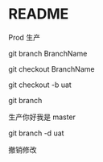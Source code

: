# README

Prod 生产

git branch BranchName

git checkout BranchName



git checkout -b uat



git branch

生产你好我是 master

git branch -d uat

撤销修改